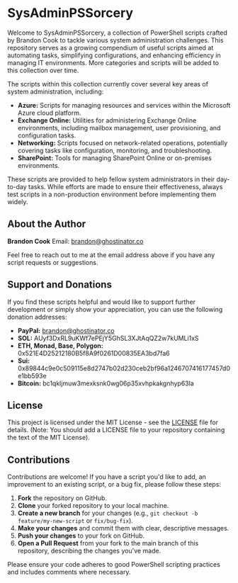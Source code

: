 # SysAdminPSSorcery

Welcome to SysAdminPSSorcery, a collection of PowerShell scripts crafted by Brandon Cook to tackle various system administration challenges. This repository serves as a growing compendium of useful scripts aimed at automating tasks, simplifying configurations, and enhancing efficiency in managing IT environments. More categories and scripts will be added to this collection over time.

The scripts within this collection currently cover several key areas of system administration, including:

* **Azure:** Scripts for managing resources and services within the Microsoft Azure cloud platform.
* **Exchange Online:** Utilities for administering Exchange Online environments, including mailbox management, user provisioning, and configuration tasks.
* **Networking:** Scripts focused on network-related operations, potentially covering tasks like configuration, monitoring, and troubleshooting.
* **SharePoint:** Tools for managing SharePoint Online or on-premises environments.

These scripts are provided to help fellow system administrators in their day-to-day tasks. While efforts are made to ensure their effectiveness, always test scripts in a non-production environment before implementing them widely.

## About the Author

**Brandon Cook**
Email: brandon@ghostinator.co

Feel free to reach out to me at the email address above if you have any script requests or suggestions.

## Support and Donations

If you find these scripts helpful and would like to support further development or simply show your appreciation, you can use the following donation addresses:

* **PayPal:** brandon@ghostinator.co
* **SOL:** AUyf3DxRL9uKWf7ePEjY5GhSL3XJtAqQZ2w7kUMLi1xS
* **ETH, Monad, Base, Polygon:** 0x521E4D25212180B5f8A9f0261D00835EA3bd7fa6
* **Sui:** 0x89844c9e0c509115e8d2747b02d230ceb2bf96a1246707416177457d0e1bb593e
* **Bitcoin:** bc1qkljmuw3mexksnk0wg06p35xvhpkakgnhyp63la

## License

This project is licensed under the MIT License - see the [LICENSE](LICENSE) file for details. (Note: You should add a LICENSE file to your repository containing the text of the MIT License).

## Contributions

Contributions are welcome! If you have a script you'd like to add, an improvement to an existing script, or a bug fix, please follow these steps:

1.  **Fork** the repository on GitHub.
2.  **Clone** your forked repository to your local machine.
3.  **Create a new branch** for your changes (e.g., `git checkout -b feature/my-new-script` or `fix/bug-fix`).
4.  **Make your changes** and commit them with clear, descriptive messages.
5.  **Push your changes** to your fork on GitHub.
6.  **Open a Pull Request** from your fork to the main branch of this repository, describing the changes you've made.

Please ensure your code adheres to good PowerShell scripting practices and includes comments where necessary.
